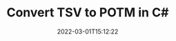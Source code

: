 ---
############################# Static ############################
layout: "auto-gen-conversion"
date: 2022-03-01T15:12:22
draft: false
otherformats: csv dif epub fods htm html json mht mhtml ods pdf sxc tex tsv xlam xls xlsb xlsm xlsx xlt xltm xltx xml xps
breadcrumb: TSV to POTM in C#

############################# Head ############################
head_title: "TSV to POTM Converter in C#"
head_description: "Convert TSV to POTM in .NET using a few lines of code. Use the GroupDocs Document Conversion API to convert over 160 file formats."

############################# Header ############################
title: "Convert TSV to POTM in C#"
description: "TSV to POTM conversion with a few lines of .NET code"
bg_image: "https://cms.admin.containerize.com/templates/aspose/App_Themes/V3/images/bg/header1.png"
bg_overlay: false
button:
    enable: true

############################# SubMenu ############################
submenu:
    enable: true

    left:
        img_alt: "GroupDocs.Conversion for .NET"
        image: "https://cms.admin.containerize.com/templates/groupdocs/images/product-logos/90x90-noborder/groupdocs-conversion-net.png"
        product: "GroupDocs.Conversion"
        platform: ".NET"

    

############################# About ############################
about:
    enable: true
    title: "About GroupDocs.Conversion для .NET API"
    content: |
        [GroupDocs.Conversion for .NET](https://products.groupdocs.com/conversion/net/) can be used to convert Microsoft Word, Excel, PowerPoint, PDF, Visio and other formats. GroupDocs.Conversion is a standalone API that is suitable for back-end and internal systems where high performance is required. It does not depend on any software such as Microsoft or Open Office.
    

overview:
    enable: true
    content: |
        Convert your TSV files to POTM in .NET easily. You can use just a couple of C# code lines in any platform of your choice like - Windows, Linux, macOS.
        You can try TSV to POTM conversion for free and evaluate conversion results quality.
        Along with simple file conversion scenarios you can try more advanced options for loading source TSV file and for saving output POTM result. 
        
        For example, for the source TSV file you may use the following load options:

        * auto-detect file format;
        * specify password for protected files (if file format supports it);
        * replace missing fonts to preserve document appearance.
        
        There are also advanced convert options for the POTM file:

        * convert specific document page or page range;
        * add a watermark to the converted POTM file.

        Once conversion is completed you can save your POTM file to the local file path or any third-party storage like FTP, Amazon S3, Google Drive, Dropbox etc.
        Please note - to convert TSV to POTM there is no need for any additional software installed - like MS Office, Open Office, Adobe Acrobat Reader etc. 


############################# Steps ############################
steps:
    enable: true
    title_left: "Steps to convert TSV to POTM in C#"
    content_left: |
        [GroupDocs.Conversion](https://products.groupdocs.com/conversion/net/) makes it easy for developers to convert a TSV file to POTM with a few lines of code.

        * Create an instance of the Converter class and provide the file TSV with the full path
        * Create and set ConvertOptions for POTM type.
        * Call the Converter.Convert method and pass the full path and format (POTM) as a parameter
        
    title_right: "System Requirements"
    content_right: |
        Basic conversion with GroupDocs.Conversion for .NET can be done in just a few simple steps. Our APIs are supported on all major platforms and operating systems. Before executing the code below, make sure you have the following prerequisites installed on your system.

        * Operating systems: Microsoft Windows, Linux, MacOS
        * Development environments: Microsoft Visual Studio, Xamarin, MonoDevelop
        * Frameworks: .NET Framework, .NET Standard, .NET Core, Mono
        * Get the latest GroupDocs.Conversion for .NET from [Nuget](https://www.nuget.org/packages/groupdocs.conversion)
        
    code: |
        ```cs
        // Load TSV file
        var converter = new GroupDocs.Conversion.Converter("template.tsv");
        // Set conversion parameters for POTM format
        var convertOptions = converter.GetPossibleConversions()["potm"].ConvertOptions;
        // Convert to POTM format
        converter.Convert("output.potm", convertOptions);        
        ```
        
demos:
    enable: true
    title: "TSV to POTM Live Demo"
    content: |
       Convert TSV to POTM now by visiting the [GroupDocs.Conversion App](https://products.groupdocs.app/conversion/family) website. Online demo has the following advantages
          

more_formats:
    enable: true
    title: "Other supported transformations TSV"
    content: "You can also convert TSV to many other file formats. Please see the list below."
       
       
back_to_top:
    enable: true
---